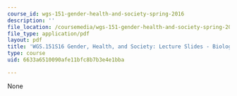 ```yaml
---
course_id: wgs-151-gender-health-and-society-spring-2016
description: ''
file_location: /coursemedia/wgs-151-gender-health-and-society-spring-2016/6633a6510090afe11bfc8b7b3e4e1bba_MITWGS_151S16_Week1.pdf
file_type: application/pdf
layout: pdf
title: 'WGS.151S16 Gender, Health, and Society: Lecture Slides - Biology, History'
type: course
uid: 6633a6510090afe11bfc8b7b3e4e1bba

---
```

None